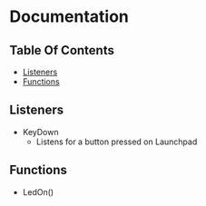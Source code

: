 # Documentation

## Table Of Contents

- [Listeners](#Listeners)
- [Functions](#Functions)

## Listeners
- KeyDown
  - Listens for a button pressed on Launchpad


## Functions
- LedOn()
